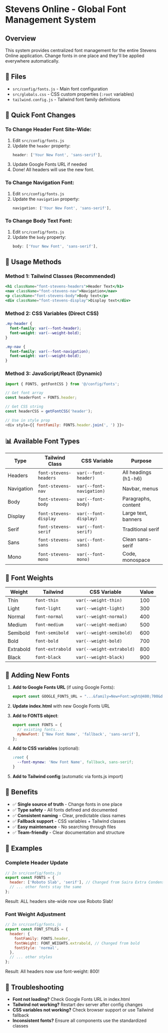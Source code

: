 # Stevens Online - Global Font Management System

## Overview

This system provides centralized font management for the entire Stevens Online application. Change fonts in one place and they'll be applied everywhere automatically.

## 📁 Files

- `src/config/fonts.js` - Main font configuration
- `src/globals.css` - CSS custom properties (`:root` variables)
- `tailwind.config.js` - Tailwind font family definitions

## 🎯 Quick Font Changes

### To Change Header Font Site-Wide:
1. Edit `src/config/fonts.js`
2. Update the `header` property:
   ```javascript
   header: ['Your New Font', 'sans-serif'],
   ```
3. Update Google Fonts URL if needed
4. Done! All headers will use the new font.

### To Change Navigation Font:
1. Edit `src/config/fonts.js`
2. Update the `navigation` property:
   ```javascript
   navigation: ['Your New Font', 'sans-serif'],
   ```

### To Change Body Text Font:
1. Edit `src/config/fonts.js`
2. Update the `body` property:
   ```javascript
   body: ['Your New Font', 'sans-serif'],
   ```

## 🔧 Usage Methods

### Method 1: Tailwind Classes (Recommended)
```jsx
<h1 className="font-stevens-headers">Header Text</h1>
<nav className="font-stevens-nav">Navigation</nav>
<p className="font-stevens-body">Body text</p>
<div className="font-stevens-display">Display text</div>
```

### Method 2: CSS Variables (Direct CSS)
```css
.my-header {
  font-family: var(--font-header);
  font-weight: var(--weight-bold);
}

.my-nav {
  font-family: var(--font-navigation);
  font-weight: var(--weight-bold);
}
```

### Method 3: JavaScript/React (Dynamic)
```javascript
import { FONTS, getFontCSS } from '@/config/fonts';

// Get font array
const headerFont = FONTS.header;

// Get CSS string
const headerCSS = getFontCSS('header');

// Use in style prop
<div style={{ fontFamily: FONTS.header.join(', ') }}>
```

## 📊 Available Font Types

| Type | Tailwind Class | CSS Variable | Purpose |
|------|----------------|--------------|---------|
| Headers | `font-stevens-headers` | `var(--font-header)` | All headings (h1-h6) |
| Navigation | `font-stevens-nav` | `var(--font-navigation)` | Navbar, menus |
| Body | `font-stevens-body` | `var(--font-body)` | Paragraphs, content |
| Display | `font-stevens-display` | `var(--font-display)` | Large text, banners |
| Serif | `font-stevens-serif` | `var(--font-serif)` | Traditional serif |
| Sans | `font-stevens-sans` | `var(--font-sans)` | Clean sans-serif |
| Mono | `font-stevens-mono` | `var(--font-mono)` | Code, monospace |

## 🎨 Font Weights

| Weight | Tailwind | CSS Variable | Value |
|--------|----------|--------------|-------|
| Thin | `font-thin` | `var(--weight-thin)` | 100 |
| Light | `font-light` | `var(--weight-light)` | 300 |
| Normal | `font-normal` | `var(--weight-normal)` | 400 |
| Medium | `font-medium` | `var(--weight-medium)` | 500 |
| Semibold | `font-semibold` | `var(--weight-semibold)` | 600 |
| Bold | `font-bold` | `var(--weight-bold)` | 700 |
| Extrabold | `font-extrabold` | `var(--weight-extrabold)` | 800 |
| Black | `font-black` | `var(--weight-black)` | 900 |

## 🔄 Adding New Fonts

1. **Add to Google Fonts URL** (if using Google Fonts):
   ```javascript
   export const GOOGLE_FONTS_URL = "...&family=New+Font:wght@400;700&display=swap";
   ```

2. **Update index.html** with new Google Fonts URL

3. **Add to FONTS object**:
   ```javascript
   export const FONTS = {
     // existing fonts...
     myNewFont: ['New Font Name', 'fallback', 'sans-serif'],
   };
   ```

4. **Add to CSS variables** (optional):
   ```css
   :root {
     --font-mynew: 'New Font Name', fallback, sans-serif;
   }
   ```

5. **Add to Tailwind config** (automatic via fonts.js import)

## 🚀 Benefits

- ✅ **Single source of truth** - Change fonts in one place
- ✅ **Type safety** - All fonts defined and documented
- ✅ **Consistent naming** - Clear, predictable class names
- ✅ **Fallback support** - CSS variables + Tailwind classes
- ✅ **Easy maintenance** - No searching through files
- ✅ **Team-friendly** - Clear documentation and structure

## 📝 Examples

### Complete Header Update
```javascript
// In src/config/fonts.js
export const FONTS = {
  header: ['Roboto Slab', 'serif'], // Changed from Saira Extra Condensed
  // ... other fonts stay the same
};
```
Result: ALL headers site-wide now use Roboto Slab!

### Font Weight Adjustment
```javascript
// In src/config/fonts.js
export const FONT_STYLES = {
  header: {
    fontFamily: FONTS.header,
    fontWeight: FONT_WEIGHTS.extrabold, // Changed from bold
    fontStyle: 'normal',
  },
  // ... other styles
};
```
Result: All headers now use font-weight: 800!

## 🔧 Troubleshooting

- **Font not loading?** Check Google Fonts URL in index.html
- **Tailwind not working?** Restart dev server after config changes
- **CSS variables not working?** Check browser support or use Tailwind fallback
- **Inconsistent fonts?** Ensure all components use the standardized classes

